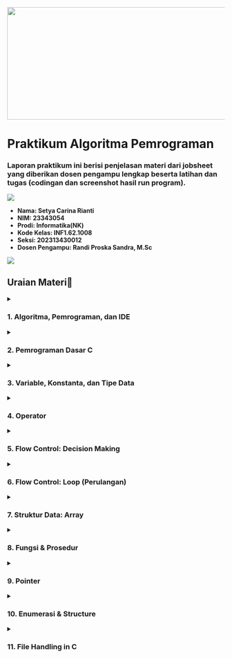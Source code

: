 <img src="https://github.com/setyacarinaa/Jobsheet-Praktikum-Algoritma-Pemrograman/blob/main/header%20readme.gif" width="1000" height="260"/>

# Praktikum Algoritma Pemrograman
### Laporan praktikum ini berisi penjelasan materi dari jobsheet yang diberikan dosen pengampu lengkap beserta latihan dan tugas (codingan dan screenshot hasil run program).

<img src="https://user-images.githubusercontent.com/73097560/115834477-dbab4500-a447-11eb-908a-139a6edaec5c.gif">

* __Nama: Setya Carina Rianti__
* __NIM: 23343054__
* __Prodi: Informatika(NK)__
* __Kode Kelas: INF1.62.1008__
* __Seksi: 202313430012__
* __Dosen Pengampu: Randi Proska Sandra, M.Sc__

<img src="https://user-images.githubusercontent.com/73097560/115834477-dbab4500-a447-11eb-908a-139a6edaec5c.gif">

## Uraian Materi📜

</details>
<details><summary><h3>1. Algoritma, Pemrograman, dan IDE</h3></summary>

* Algoritma adalah urutan langkah-langkah yang disusun secara sistematis dan logis untuk menyelesaikan suatu masalah atau mencapai suatu tujuan tertentu. Sebuah algoritma mempunyai awal dan akhir. Algoritma adalah jantung ilmu komputer atau informatika. Banyak cabang ilmu komputer yang di acu dalam terminologi algoritma. Algoritma adalah jantung ilmu komputer atau informatika. Banyak cabang ilmu komputer yang di acu dalam terminologi algoritma.
* Pemrograman adalah proses penulisan kode menjadi sebuah program. Pemrograman adalah suatu seni dalam menggunakan satu atau lebih algoritme yang saling berhubungan dengan menggunakan suatu bahasa pemrograman tertentu sehingga menjadi suatu program komputer. Untuk melakukan pemrograman dibutuhkan algoritma dan bahasa pemrograman. Sementara orang yang melakukan pemrograman disebut dengan programmer, sedangkan program adalah produk dari proses pemrograman yang dilakukan.
* IDE atau Integrated Development Environment adalah software atau perangkat lunak yang digunakan oleh programmer untuk membuat sebuah program komputer atau sebagai tempat pengembangan aplikasi. Berbeda dengan text editor seperti notepad, IDE merupakan text editor yang memiliki compiler dan debugger sekaligus sehingga memungkinkan sebuah program dapat ditulis, diuji, dan dijalankan dalam satu aplikasi. IDE memiliki banyak fitur yang mendukung proses pemrograman. Contohnya adalah DevC++, Microsoft Visual Studio, CodeBlocks, NetBeans, dll.
    <a href="https://www.embarcadero.com/free-tools/dev-cpp/free-download"><img src="https://img.shields.io/badge/DevC++-purple?style=plastic&logo=DevC++&logoColor=white"/></a>
    <a href="https://code.visualstudio.com/download"><img src="https://img.shields.io/badge/VSCode-purple?style=plastic&logo=VSCode&logoColor=white"/></a>
    <a href="https://sourceforge.net/projects/codeblocks/"><img src="https://img.shields.io/badge/CodeBlocks-purple?style=plastic&logo=CodeBlocks&logoColor=white"/></a>
    <a href="https://netbeans.apache.org/front/main/download/index.html"><img src="https://img.shields.io/badge/NetBeans-purple?style=plastic&logo=NetBeans&logoColor=white"/></a>

</details>
<details><summary><h3>2. Pemrograman Dasar C</h3></summary>

* Header file adalah file yang berisi definisi fungsi yang sudah dibuat. Tujuannya agar bisa digunakan pada program C yang lainnya. File ini berekstensi .h, contoh: stdio.h. Pada contoh di atas, kita mengimpor file stdio.h. File ini berisi deklarasi fungsi-fungsi dasar yang kita butuhkan untuk membuat program C, seperti printf().
* Satu-satunya perintah yang harus ada di setiap kode program bahasa C adalah main(). Struktur main() sendiri pada dasarnya merupakan sebuah fungsi (function). Isi dari function ini diawali dan diakhiri dengan tanda kurung kurawal { dan } . Di dalam tanda kurung inilah “statement” dari kode program penyusun fungsi main() ditulis. Fungsi main() adalah fungsi utama dalam program. Fungsi ini akan dieksekusi pertamakali saat program dijalankan. Karena itu, kita harus menuliskan logika program di dalam fungsi ini.
  
  <img src="https://github.com/setyacarinaa/Jobsheet-Praktikum-Algoritma-Pemrograman/assets/145129875/674382d5-8ef8-442a-b0af-3eed6935b115" height="120" width="350"/>

* Maksud dari int di depan main adalah tipe data yang akan dikembalikan. Maka di dalam fungsi main(), wajib kita sertakan return 0. Artinya, fungsi main akan mengembalikan nilai 0 setelah selesai dieksekusi.

</details>
<details><summary><h3>3. Variable, Konstanta, dan Tipe Data</h3></summary>

* Variabel adalah sebuah tempat menyimpan sebuah nilai. Sementara tipe data adalah jenis nilai yang akan tersimpan dalam variabel. Pada pelajaran matematika, kita sering menemukan x dan y. x dan y ini disebut variabel, karena tugasnya menyimpan nilai.

  <img src="https://github.com/setyacarinaa/Jobsheet-Praktikum-Algoritma-Pemrograman/assets/145129875/94438c0e-36cf-49c3-ba40-1cb76fb68ede" height="60" width="650"/>

* Konstanta adalah sebuah nilai tetapan. Bisa juga dibilang sebagai variabel yang tidak bisa diubah nilainya.
Ada dua cara pembuatan konstanta pada C:
1. Menggunakan #define <br>
<img src="https://github.com/setyacarinaa/Jobsheet-Praktikum-Algoritma-Pemrograman/assets/145129875/538d18cb-41c3-4576-8c13-818cd3795dc5" height="130" width="390"/></a> <br> 
3. Menggunakan const <br>
<img src="https://github.com/setyacarinaa/Jobsheet-Praktikum-Algoritma-Pemrograman/assets/145129875/4b13069e-1a56-421f-9d45-bbd273e1be4d" height="130" width="390"/></a> <br>

* Menurut Wikipedia Tipe data atau kadang disingkat dengan ‘tipe’ saja adalah sebuah pengelompokan data untuk memberitahu compiler atau interpreter bagaimana programmer ingin mengolah data tersebut. Ada delapan jenis tipe data pada C:</a> <br>
  | Char | Integer | Float | Array | 
  | :---: | :---: | :---: | :---: |
  | Structure | Pointer | Enum | Void | 

</details>
<details><summary><h3>4. Operator</h3></summary>

* Operator adalah sebuah simbol. Simbol yang digunakan untuk melakukan operasi tertentu. Misalnya: Kita ingin menjumlahkan nilai dari variabel x dan y, maka kita bisa menggunakan operator penjumlahan (+).
* Berdasarkan jumlah operand-nya, operator dibagi menjadi 3 jenis:
  1. Operator Unary, mempunyai 1 operand
  2. Operator Binary, mempunyai 2 operand
  3. Operator Ternary, mempunyai 3 operand
  
  <img src="https://github.com/setyacarinaa/Jobsheet-Praktikum-Algoritma-Pemrograman/assets/145129875/780771af-1c36-436f-bb1a-1e5668c59fa8" height="230" width="500"/></a> <br>

* Operand adalah nilai asal yang dipakai dalam sebuah proses operasi. Sedangkan Operator adalah instruksi yang diberikan untuk mendapatkan hasil dari proses tersebut.

</details>
<details><summary><h3>5. Flow Control: Decision Making</h3></summary>

* C menyediakan sejumlah pernyataan aliran kontrol (juga disebut pernyataan Flow Control), yang merupakan pernyataan yang memungkinkan pemrogram untuk mengubah jalur eksekusi normal melalui program. Istilah lainnya adalah percabangan, struktur kondisi, struktur if, dsb.
* Untuk keperluan pengambilan keputusan, C menyediakan beberapa jenis pernyataan, berupa:
  1. Pernyataan if<br>
     Percabangan if merupakan percabangan yang hanya memiliki satu blok pilihan saat kondisi bernilai benar.<br>
     <img src="https://github.com/setyacarinaa/Jobsheet-Praktikum-Algoritma-Pemrograman/assets/145129875/4ce9fc7b-eb42-4ab4-be28-015605b22bd7" height="80" width="500"/>
  2. Pernyataan if else<br>
     Percabangan if/else merupakan percabangan yang memiliki dua blok pilihan. Blok pilihan pertama untuk kondisi benar, dan pilihan kedua untuk kondisi salah (else).<br>
     <img src="https://github.com/setyacarinaa/Jobsheet-Praktikum-Algoritma-Pemrograman/assets/145129875/f1d2191b-819d-4a80-875d-5d7290604cc8" height="270" width="500"/></a> <br>
  3. Pernyataan if else if<br>
     Percabangan if/else/if merupakan percabangan yang memiliki lebih dari dua blok pilihan.<br>
     <img src="https://github.com/setyacarinaa/Jobsheet-Praktikum-Algoritma-Pemrograman/assets/145129875/44ffa0b6-aaf8-428d-ba54-cd41dc4af783" height="390" width="535"/></a> <br>
  4. Pernyataan Switch Case<br>
     Percabangan switch case adalah bentuk lain dari percabangan if/else/if.<br>
     <img src="https://github.com/setyacarinaa/Jobsheet-Praktikum-Algoritma-Pemrograman/assets/145129875/dff28771-ce95-4e05-b568-a56c5452ed1b" height="240" width="500"/></a> <br>
  5. Percabangan Operator Ternary<br>
     Percabangan menggunakan opreator ternary merupakan bentuk lain dari percabangan if/else. Bisa dibilang: Bentuk singkatnya dari if/else. Operator ternary juga dikenal dengan sebutan operator kondisi (conditional operator).<br>
     <img src="https://github.com/setyacarinaa/Jobsheet-Praktikum-Algoritma-Pemrograman/assets/145129875/f6c7fadf-2f45-45c8-9b33-4a272ccfa831" height="70" width="500"/>
  6. Percabangan Bersarang<br>
     Semua bentuk blok percabangan di atas dapat kita buat di dalam percabangan yang lainnya. Ini disebut dengan percabangan bersarang atau nested if.<br>
     <img src="https://github.com/setyacarinaa/Jobsheet-Praktikum-Algoritma-Pemrograman/assets/145129875/fa428eb7-1433-4ee7-b704-3ecf6a15b788" height="390" width="535"/></a> <br>

</details>
<details><summary><h3>6. Flow Control: Loop (Perulangan)</h3></summary>

* Loop adalah konstruksi aliran kontrol yang memungkinkan sepotong kode untuk dieksekusi secara berulang kali hingga beberapa kondisi terpenuhi. Loop ini memberikan kemudahan dalam pemrograman Anda, karena memungkinkan Anda melakukan banyak hal secara berulang tapi dengan program yang ringkas.
    1. Perulangan For pada C<br>
       Perulangan for merupakan perulangan yang termasuk dalam couted loop, karena sudah jelas berapa kali ia akan mengulang.<br>
       <img src="https://github.com/setyacarinaa/Jobsheet-Praktikum-Algoritma-Pemrograman/assets/145129875/e92f57eb-f7af-4eef-80d3-1329f7314552" height="70" width="500"/><br>
       Yang perlu diperhatikan adalah kondisi yang ada di dalam kurung setelah kata for. Kondisi ini akan menentukan:<br>
       • Hitungan akan dimulai dari 0 (i = 0);<br>
       • Hitungannya sampai berapa? Sampai i < 10;<br>
       • Lalu di setiap perulangan i akan bertambah +1 (i++).<br>
       Variabel i pada perulangan for berfungsi untuk menyimpan nilai hitungan.
    2. Perulangan While pada C<br>
       Perulangan while merupakan perulangan yang termasuk dalam perulangan uncounted loop. Perulangan while juga dapat menjadi perulangan yang counted loop dengan memberikan counter di dalamnya.<br>
       <img src="https://github.com/setyacarinaa/Jobsheet-Praktikum-Algoritma-Pemrograman/assets/145129875/315fb7e8-78ea-4757-b3e8-e6f73dfb9e37" height="150" width="500"/>
    3. Perulangan Do While pada C<br>
       Perulangan do while sama seperti perulangan while. Perbedaanya: Perulangan do while akan melakukan perulangan sebanyak 1 kali terlebih dahulu, lalu mengecek kondisi yang ada di dalam kurung while.<br>
       <img src="https://github.com/setyacarinaa/Jobsheet-Praktikum-Algoritma-Pemrograman/assets/145129875/ace9ec73-0a16-41fc-b6dd-7d08a44345ab" height="100" width="500"/>
    4. Perulangan Bersarang (Nested Loop)<br>
       Di dalam blok perulangan, kita juga dapat membuat perulangan. Ini disebut dengan nested loop atau perulangan bersarang atau perulangan di dalam perualangan.<br>
       <img src="https://github.com/setyacarinaa/Jobsheet-Praktikum-Algoritma-Pemrograman/assets/145129875/29c2f26e-f552-4bac-b5e7-ec0184cda74b" height="130" width="500"/>

</details>
<details><summary><h3>7. Struktur Data: Array</h3></summary>

* Array merupakan struktur data yang digunakan untuk menyimpan sekumpulan data dalam satu tempat, array ini juga disebut dengan istilah larik. Setiap data dalam Array memiliki indeks, sehingga kita akan mudah memprosesnya seperti mengakses atau mengganti datanya.
* Array akan menyimpan sekumpulan data dan memberinya nomer indeks agar mudah diakses. Indeks array selalu dimulai dari nol 0.<br>
  <img src="https://github.com/setyacarinaa/Jobsheet-Praktikum-Algoritma-Pemrograman/assets/145129875/13977cec-3959-41e2-b55d-c452ae860c60" height="130" width="500"/>
* Array Multidimensi<br>
  Array yang kita buat pada contoh-contoh program di atas adalah array satu dimensi. Array bisa dibuat dua dimensi bahkan lebih. Array multidimensi biasanya digunakan untuk membuat matriks.<br>
  <img src="https://github.com/setyacarinaa/Jobsheet-Praktikum-Algoritma-Pemrograman/assets/145129875/f29b82f9-1e33-4989-a3c2-0c7167215088" height="130" width="500"/>
* String<br>
  String.h merupakan library yang menyimpan fungsi-fungsi yang digunakan untuk menangani string ataupun substring.<br>
  1. strcpy() = Fungsi ini digunakan untuk mengkopi string pada variabel 2 ke variabel 1.
  2. strcat() = Fungsi strcat() digunakan untuk menambahkan string dari belakang.
  3. strlen() = Fungsi strlen() digunakan untuk menghitung panjang string.
  4. strcmp() = Fungsi strcmp() digunakan untuk membandingkan string dengan string yang lainnya.

</details>
<details><summary><h3>8. Fungsi & Prosedur</h3></summary>

* Fungsi adalah sub-program yang bisa digunakan kembali baik di dalam program itu sendiri, maupun di program yang lain. Contoh fungsi yang sering kita buat adalah fungsi main(). Fungsi ini memang wajib ada di setiap program C karena akan dieksekusi pertama kali.
* Fungsi biasanya akan mengembalikan sebuah nilai dari hasil prosesnya. Karena itu, kita harus menentukan tipe data untuk nilai yang akan dikembalikan. Apabila fungsi tersebut tidak memiliki nilai kembalian, maka kita harus menggunakan tipe void untuk menyatakan kalau fungsi tersebut tidak akan mengembalikan nilai apa-apa.<br>
  <img src="https://github.com/setyacarinaa/Jobsheet-Praktikum-Algoritma-Pemrograman/assets/145129875/02a5035d-fdff-4f76-bee7-37cd32d705de" height="70" width="500"/><br>
* Parameter adalah variabel yang menyimpan nilai untuk diproses di dalam fungsi. Parameter akan menyimpan nilai yang akan diinputkan ke dalam fungsi. Contoh, "Petani Kode" adalah nilai yang akan kita berikan ke parameter.<br>
  <img src="https://github.com/setyacarinaa/Jobsheet-Praktikum-Algoritma-Pemrograman/assets/145129875/17914bb5-bd08-45d6-9aaf-dc9dcc6eb2c0" height="45" width="500"/><br>
* Fungsi Rekursif pada C<br>
Fungsi rekursif adalah fungsi yang memanggil dirinya sendiri. Biasanya kita memanggil fungsi pada fungsi main atau fungsi yang lainnya. Namun, pada fungsi rekursif, fungsi itu akan memanggil dirinya sendiri di dalam tubuh fungsi.
* Variabel Lokal & Variabel Global<br>
  Variabel global adalah variabel yang bisa diakses dari semua fungsi.
  Variabel lokal adalah variabel yang hanya bisa diakses dari dalam fungsi itu sendiri.

</details>
<details><summary><h3>9. Pointer</h3></summary>

* Pointer adalah sebuah variabel yang berisi alamat memori dari variabel yang lain. Pointer nantinya akan bisa mengakses data yang ada di suatu alamat memori.
* Pointer dibuat dengan menambahkan simbol * (asterik) di depan namanya, kemudian diisi dengan alamat memori yang akan digunakan sebagai referensi.<br>
  <img src="https://github.com/setyacarinaa/Jobsheet-Praktikum-Algoritma-Pemrograman/assets/145129875/31feedc0-a854-4eff-9686-852f82e64be7" height="45" width="500"/><br>
* Alamat memori pointer adalah alamat memori yang digunakan untuk menyimpan pointer. Sedangkan alamat referensi adalah alamat yang akan menjadi referensi dari pointer.
* Zaman dulu, memori komputer itu sangat terbatas. Saat mengelola struktur data kompleks seperti data pada array, linked list, tree, dan sebagainya. sering kali memakan banyak memori. Oleh sebab itu, diciptakanlah pointer agar mudah membuat struktur data tersebut, dan tentunya lebih hemat memori.
* Kita tidak harus selalu menggunakan pointer dalam program. Namun, ada beberapa kasus tertentu yang menyarankan menggunakan pointer daripada cara biasa. Karena terbukti, dengan pointer performa program akan lebih optimal.

</details>
<details><summary><h3>10. Enumerasi & Structure</h3></summary>

* Enum atau Enumeration<br>
  Merupakan tipe data yang berisi sekumpulan konstanta. Enum termasuk dalam tipe data bentukan, karena tipe data ini dibuat sendiri oleh kita. Variabel enum hanya akan mengambil satu nilai dari konstanta yang ada. <br>
  <img src="https://github.com/setyacarinaa/Jobsheet-Praktikum-Algoritma-Pemrograman/assets/145129875/2e4233bc-ce91-4fe6-a987-4270feba217e" height="95" width="500"/><br>
* Structure atau struct<br>
  Adalah kumpulan dari beberapa variabel dengan beragam tipe data yang dibungkus dalam satu varabel. Struct juga dikenal dengan records dalam bahasa pemrograman lain seperti Pascal.<br>
  <img src="https://github.com/setyacarinaa/Jobsheet-Praktikum-Algoritma-Pemrograman/assets/145129875/8fa3a54b-b07a-458b-8d10-64a2939fa625" height="100" width="500"/><br>
* Menggunakan typedef pada Struct<br>
  Kata kunci typedef adalah kata kunci untuk mendefinisikan tipe data baru. Kita bisa menggunakan kata kunci ini di depan struct untuk menyatakannya sebagai tipe data baru.<br>
  <img src="https://github.com/setyacarinaa/Jobsheet-Praktikum-Algoritma-Pemrograman/assets/145129875/70d4439b-1209-466f-a282-4699e0c2bad1" height="200" width="500"/><br>
* Struct Bersarang<br>
  Struct dapat dibuat bersarang (nested). Bersarang artinya ada struct di dalam struct.<br>
  <img src="https://github.com/setyacarinaa/Jobsheet-Praktikum-Algoritma-Pemrograman/assets/145129875/5299a9cf-12cd-4fa4-a499-7c9cbe25c986" height="200" width="500"/><br>

</details>
<details><summary><h3>11. File Handling in C</h3></summary>

* File di komputer itu ada dua jenis, yakni file teks dan binary.<br>
  File teks biasanya dibuat dengan teks editor, contohnya seperti: file txt, file csv, file html, dll. File teks mudah dibaca dan ditulis.<br>
  Sedangkan file binary adalah file yang tersimpan dalam bentuk biner (0 & 1). Contohnya seperti: File exe dan file bin. File binary sulit dibaca, namun dapat menyimpan data lebih banyak dan aman.
1. Fungsi fopen() akan membuka file sesuai dengan mode yang kita berikan. Mode r artinya read atau baca saja. Selain mode r ada juga mode yang lain.
   * Fungsi fopen() akan menghasilkan sebuah pointer yang menunjuk ke alamat memori dari file yang akan dibuka, karena itulah kita membutuhkan pointer untuk mengaksesnya.<br>
     <img src="https://github.com/setyacarinaa/Jobsheet-Praktikum-Algoritma-Pemrograman/assets/145129875/045180f6-956e-4bbc-b8fc-230de7e2d29b" height="130" width="500"/><br>
2. Fungsi fgets() akan membaca isi file yang ditunjuk oleh pointer fptr, kemudian hasilnya akan disimpan ke dalam variabel buff.<br>
   * <img src="https://github.com/setyacarinaa/Jobsheet-Praktikum-Algoritma-Pemrograman/assets/145129875/a591129b-f11b-4843-8eec-15e1890c16c8" height="40" width="500"/><br>
3. Fungsi fputs() akan menulis teks ke dalam file yang sedang dibuka.







